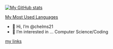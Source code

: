 [![My GitHub stats](https://github-readme-stats.vercel.app/api?username=chelms21)](https://github.com/anuraghazra/github-readme-stats)

[My Most Used Languages](https://github-readme-stats.vercel.app/api/top-langs/?username=chelms21)


- 👋 Hi, I’m @chelms21
- 👀 I’m interested in ... Computer Science/Coding

[my links](LINKS.md)
